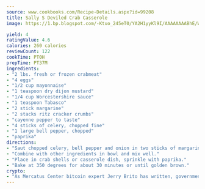 ```yaml
---
source: www.cookbooks.com/Recipe-Details.aspx?id=99208
title: Sally S Deviled Crab Casserole
image: https://1.bp.blogspot.com/-Ktuo_245eT0/YA2H1yyKl9I/AAAAAAAABhE/WMoqSq2tWOcgMkPaLYZ-49h8pVDUUwFCQCLcBGAsYHQ/s307/5.png

yield: 4
ratingValue: 4.6
calories: 260 calories
reviewCount: 122
cookTime: PT0H
prepTime: PT37M
ingredients:
- "2 lbs. fresh or frozen crabmeat"
- "4 eggs"
- "1/2 cup mayonnaise"
- "1 teaspoon dry dijon mustard"
- "1/4 cup Worcestershire sauce"
- "1 teaspoon Tabasco"
- "2 stick margarine"
- "2 stacks ritz cracker crumbs"
- "cayenne pepper to taste"
- "4 sticks of celery, chopped fine"
- "1 large bell pepper, chopped"
- "paprika"
directions:
- "Saut chopped celery, bell pepper and onion in two sticks of margarine until brown."
- "Combine with other ingredients in bowl and mix well."
- "Place in crab shells or casserole dish, sprinkle with paprika."
- "Bake at 350 degrees for about 30 minutes or until golden brown."
crypto:
- "As Mercatus Center bitcoin expert Jerry Brito has written, government regulation can either be ham-fisted or light to the touch."
---
```

